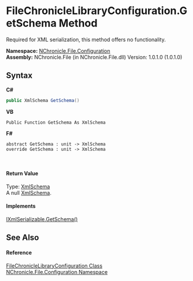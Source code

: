 # FileChronicleLibraryConfiguration.GetSchema Method 
 

Required for XML serialization, this method offers no functionality.

**Namespace:**&nbsp;<a href="N_NChronicle_File_Configuration.md">NChronicle.File.Configuration</a><br />**Assembly:**&nbsp;NChronicle.File (in NChronicle.File.dll) Version: 1.0.1.0 (1.0.1.0)

## Syntax

**C#**<br />
``` C#
public XmlSchema GetSchema()
```

**VB**<br />
``` VB
Public Function GetSchema As XmlSchema
```

**F#**<br />
``` F#
abstract GetSchema : unit -> XmlSchema 
override GetSchema : unit -> XmlSchema 
```

<br />

#### Return Value
Type: <a href="http://msdn2.microsoft.com/en-us/library/9ta3w88s" target="_blank">XmlSchema</a><br />A null <a href="http://msdn2.microsoft.com/en-us/library/9ta3w88s" target="_blank">XmlSchema</a>.

#### Implements
<a href="http://msdn2.microsoft.com/en-us/library/6f7z1347" target="_blank">IXmlSerializable.GetSchema()</a><br />

## See Also


#### Reference
<a href="T_NChronicle_File_Configuration_FileChronicleLibraryConfiguration.md">FileChronicleLibraryConfiguration Class</a><br /><a href="N_NChronicle_File_Configuration.md">NChronicle.File.Configuration Namespace</a><br />
